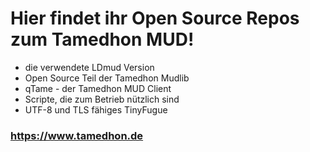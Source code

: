 # Hier findet ihr Open Source Repos zum Tamedhon MUD!

* die verwendete LDmud Version
* Open Source Teil der Tamedhon Mudlib
* qTame - der Tamedhon MUD Client
* Scripte, die zum Betrieb nützlich sind
* UTF-8 und TLS fähiges TinyFugue

### https://www.tamedhon.de
